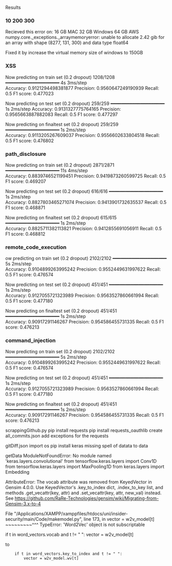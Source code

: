 Results

### 10 200 300 ###
Recieved this error on:
16 GB MAC
32 GB Windows
64 GB AWS
numpy.core._exceptions._arraymemoryerror: unable to allocate 2.42 gib for an array with shape (8277, 131, 300) and data type float64

Fixed it by increase the virtual memory size of windows to 150GB


### XSS ###
Now predicting on train set (0.2 dropout)
1208/1208 ━━━━━━━━━━━━━━━━━━━━ 4s 3ms/step    
Accuracy: 0.9121294498381877
Precision: 0.9560647249190939
Recall: 0.5
F1 score: 0.477023


Now predicting on test set (0.2 dropout)
259/259 ━━━━━━━━━━━━━━━━━━━━ 1s 2ms/step 
Accuracy: 0.9131327775764165
Precision: 0.9565663887882083
Recall: 0.5
F1 score: 0.477297


Now predicting on finaltest set (0.2 dropout)
259/259 ━━━━━━━━━━━━━━━━━━━━ 1s 2ms/step  
Accuracy: 0.9113205267609037
Precision: 0.9556602633804518
Recall: 0.5
F1 score: 0.476802

### path_disclosure ###
Now predicting on train set (0.2 dropout)
2871/2871 ━━━━━━━━━━━━━━━━━━━━ 11s 4ms/step    
Accuracy: 0.8839746521199451
Precision: 0.9419873260599725
Recall: 0.5
F1 score: 0.469207


Now predicting on test set (0.2 dropout)
616/616 ━━━━━━━━━━━━━━━━━━━━ 1s 2ms/step  
Accuracy: 0.8827803465271074
Precision: 0.9413901732635537
Recall: 0.5
F1 score: 0.468871


Now predicting on finaltest set (0.2 dropout)
615/615 ━━━━━━━━━━━━━━━━━━━━ 1s 2ms/step  
Accuracy: 0.8825711382113821
Precision: 0.9412855691056911
Recall: 0.5
F1 score: 0.468812


### remote_code_execution ###
ow predicting on train set (0.2 dropout)
2102/2102 ━━━━━━━━━━━━━━━━━━━━ 5s 2ms/step   
Accuracy: 0.9104899263995242
Precision: 0.9552449631997622
Recall: 0.5
F1 score: 0.476574


Now predicting on test set (0.2 dropout)
451/451 ━━━━━━━━━━━━━━━━━━━━ 1s 2ms/step  
Accuracy: 0.9127055721323989
Precision: 0.9563527860661994
Recall: 0.5
F1 score: 0.477180


Now predicting on finaltest set (0.2 dropout)
451/451 ━━━━━━━━━━━━━━━━━━━━ 1s 2ms/step  
Accuracy: 0.90917291146267
Precision: 0.954586455731335
Recall: 0.5
F1 score: 0.476213

### command_injection ###
Now predicting on train set (0.2 dropout)
2102/2102 ━━━━━━━━━━━━━━━━━━━━ 5s 2ms/step   
Accuracy: 0.9104899263995242
Precision: 0.9552449631997622
Recall: 0.5
F1 score: 0.476574


Now predicting on test set (0.2 dropout)
451/451 ━━━━━━━━━━━━━━━━━━━━ 1s 2ms/step  
Accuracy: 0.9127055721323989
Precision: 0.9563527860661994
Recall: 0.5
F1 score: 0.477180


Now predicting on finaltest set (0.2 dropout)
451/451 ━━━━━━━━━━━━━━━━━━━━ 1s 2ms/step  
Accuracy: 0.90917291146267
Precision: 0.954586455731335
Recall: 0.5
F1 score: 0.476213





<!-- Issue Notes -->

scrappingGithub.py
pip install requests
pip install requests_oauthlib
create all_commits.json
add exceptions for the requests 

gitDiff.json
import os
pip install keras
missing spell of datata to data




getData
ModuleNotFoundError: No module named 'keras.layers.convolutional'
from tensorflow.keras.layers import Conv1D
from tensorflow.keras.layers import MaxPooling1D
from keras.layers import Embedding

AttributeError: The vocab attribute was removed from KeyedVector in Gensim 4.0.0.
Use KeyedVector's .key_to_index dict, .index_to_key list, and methods .get_vecattr(key, attr) and .set_vecattr(key, attr, new_val) instead.
See https://github.com/RaRe-Technologies/gensim/wiki/Migrating-from-Gensim-3.x-to-4



File "/Applications/XAMPP/xamppfiles/htdocs/uni/insider-security/main/Code/makemodel.py", line 173, in <module>
    vector = w2v_model[t]
             ~~~~~~~~~^^^
TypeError: 'Word2Vec' object is not subscriptable


if t in word_vectors.vocab and t != " ":
      vector = w2v_model[t]

to

        if t in word_vectors.key_to_index and t != " ":
            vector = w2v_model.wv[t] 


            



